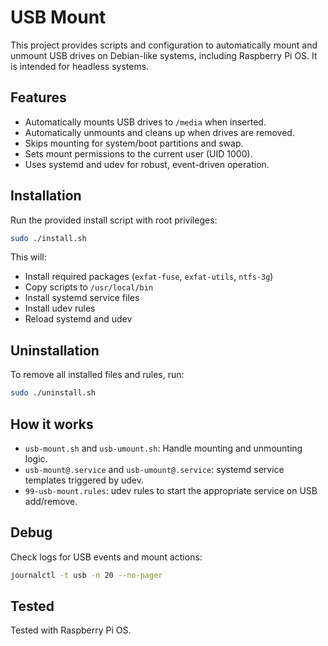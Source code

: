 # USB Mount

This project provides scripts and configuration to automatically mount and unmount USB drives on Debian-like systems, including Raspberry Pi OS. It is intended for headless systems.

## Features

- Automatically mounts USB drives to `/media` when inserted.
- Automatically unmounts and cleans up when drives are removed.
- Skips mounting for system/boot partitions and swap.
- Sets mount permissions to the current user (UID 1000).
- Uses systemd and udev for robust, event-driven operation.

## Installation

Run the provided install script with root privileges:

```bash
sudo ./install.sh
```

This will:
- Install required packages (`exfat-fuse`, `exfat-utils`, `ntfs-3g`)
- Copy scripts to `/usr/local/bin`
- Install systemd service files
- Install udev rules
- Reload systemd and udev

## Uninstallation

To remove all installed files and rules, run:

```bash
sudo ./uninstall.sh
```

## How it works

- `usb-mount.sh` and `usb-umount.sh`: Handle mounting and unmounting logic.
- `usb-mount@.service` and `usb-umount@.service`: systemd service templates triggered by udev.
- `99-usb-mount.rules`: udev rules to start the appropriate service on USB add/remove.

## Debug

Check logs for USB events and mount actions:

```bash
journalctl -t usb -n 20 --no-pager
```

## Tested

Tested with Raspberry Pi OS.
